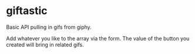 # giftastic
Basic API pulling in gifs from giphy.

Add whatever you like to the array via the form. The value of the button you created will bring in related gifs.
